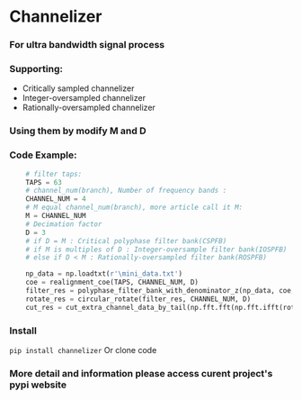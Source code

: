 # Channelizer
### For ultra bandwidth signal process ###
### Supporting: ###
- Critically sampled channelizer
- Integer-oversampled channelizer
- Rationally-oversampled channelizer
### Using them by modify M and D ###
### Code Example: ###
```python
    # filter taps:
    TAPS = 63
    # channel_num(branch), Number of frequency bands :
    CHANNEL_NUM = 4
    # M equal channel_num(branch), more article call it M:
    M = CHANNEL_NUM
    # Decimation factor
    D = 3
    # if D = M : Critical polyphase filter bank(CSPFB)
    # if M is multiples of D : Integer-oversample filter bank(IOSPFB)
    # else if D < M : Rationally-oversampled filter bank(ROSPFB)

    np_data = np.loadtxt(r'\mini_data.txt')
    coe = realignment_coe(TAPS, CHANNEL_NUM, D)
    filter_res = polyphase_filter_bank_with_denominator_z(np_data, coe, CHANNEL_NUM, D)
    rotate_res = circular_rotate(filter_res, CHANNEL_NUM, D)
    cut_res = cut_extra_channel_data_by_tail(np.fft.fft(np.fft.ifft(rotate_res, axis=0)), CHANNEL_NUM,D) * D / M
```
### Install ###
```pip install channelizer```
Or clone code
### More detail and information please access curent project's pypi website ###
